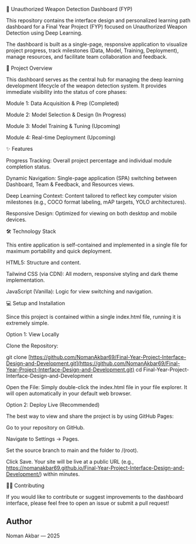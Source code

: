 🚀 Unauthorized Weapon Detection Dashboard (FYP)

This repository contains the interface design and personalized learning path dashboard for a Final Year Project (FYP) focused on Unauthorized Weapon Detection using Deep Learning.

The dashboard is built as a single-page, responsive application to visualize project progress, track milestones (Data, Model, Training, Deployment), manage resources, and facilitate team collaboration and feedback.

🎯 Project Overview

This dashboard serves as the central hub for managing the deep learning development lifecycle of the weapon detection system. It provides immediate visibility into the status of core phases:

Module 1: Data Acquisition & Prep (Completed)

Module 2: Model Selection & Design (In Progress)

Module 3: Model Training & Tuning (Upcoming)

Module 4: Real-time Deployment (Upcoming)

✨ Features

Progress Tracking: Overall project percentage and individual module completion status.

Dynamic Navigation: Single-page application (SPA) switching between Dashboard, Team & Feedback, and Resources views.

Deep Learning Context: Content tailored to reflect key computer vision milestones (e.g., COCO format labeling, mAP targets, YOLO architectures).

Responsive Design: Optimized for viewing on both desktop and mobile devices.

🛠️ Technology Stack

This entire application is self-contained and implemented in a single file for maximum portability and quick deployment.

HTML5: Structure and content.

Tailwind CSS (via CDN): All modern, responsive styling and dark theme implementation.

JavaScript (Vanilla): Logic for view switching and navigation.

💻 Setup and Installation

Since this project is contained within a single index.html file, running it is extremely simple.

Option 1: View Locally

Clone the Repository:

git clone [https://github.com/NomanAkbar69/Final-Year-Project-Interface-Design-and-Development.git](https://github.com/NomanAkbar69/Final-Year-Project-Interface-Design-and-Development.git)
cd Final-Year-Project-Interface-Design-and-Development


Open the File: Simply double-click the index.html file in your file explorer. It will open automatically in your default web browser.

Option 2: Deploy Live (Recommended)

The best way to view and share the project is by using GitHub Pages:

Go to your repository on GitHub.

Navigate to Settings -> Pages.

Set the source branch to main and the folder to /(root).

Click Save. Your site will be live at a public URL (e.g., https://nomanakbar69.github.io/Final-Year-Project-Interface-Design-and-Development/) within minutes.

👨‍💻 Contributing

If you would like to contribute or suggest improvements to the dashboard interface, please feel free to open an issue or submit a pull request!

## Author
Noman Akbar — 2025